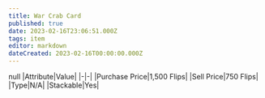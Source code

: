 ```yaml
---
title: War Crab Card
published: true
date: 2023-02-16T23:06:51.000Z
tags: item
editor: markdown
dateCreated: 2023-02-16T00:00:00.000Z
---
```


null
|Attribute|Value|
|-|-|
|Purchase Price|1,500 Flips|
|Sell Price|750 Flips|
|Type|N/A|
|Stackable|Yes|

